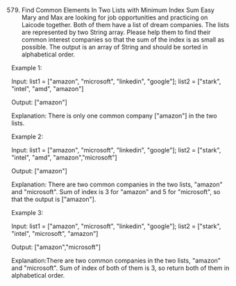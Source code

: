 579. Find Common Elements In Two Lists with Minimum Index Sum
Easy
Mary and Max are looking for job opportunities and practicing on Laicode together. Both of them have a list of dream companies. The lists are represented by two String array. Please help them to find their common interest companies so that the sum of the index is as small as possible. The output is an array of String and should be sorted in alphabetical order.

Example 1:

Input: list1 = ["amazon", "microsoft", "linkedin", "google"]; list2 = ["stark", "intel", "amd", "amazon"]

Output: ["amazon"]

Explanation: There is only one common company ["amazon"] in the two lists.

Example 2:

Input: list1 = ["amazon", "microsoft", "linkedin", "google"]; list2 = ["stark", "intel", "amd", "amazon","microsoft"]

Output: ["amazon"]

Explanation: There are two common companies in the two lists, "amazon" and "microsoft". Sum of index is 3 for "amazon" and 5 for "microsoft", so that the output is  ["amazon"].

Example 3:

Input: list1 = ["amazon", "microsoft", "linkedin", "google"]; list2 = ["stark", "intel", "microsoft", "amazon"]

Output: ["amazon","microsoft"]

Explanation:There are two common companies in the two lists, "amazon" and "microsoft". Sum of index of both of them is 3, so return both of them in alphabetical order.
